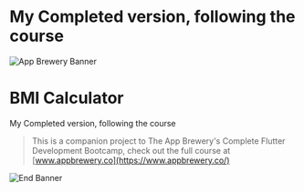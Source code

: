 # My Completed version, following the course


![App Brewery Banner](https://github.com/londonappbrewery/Images/blob/master/AppBreweryBanner.png)


# BMI Calculator

My Completed version, following the course

>This is a companion project to The App Brewery's Complete Flutter Development Bootcamp, check out the full course at [www.appbrewery.co](https://www.appbrewery.co/)

![End Banner](https://github.com/londonappbrewery/Images/blob/master/readme-end-banner.png)
